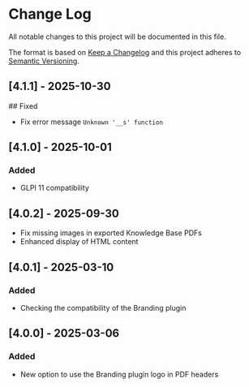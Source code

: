 # Change Log

All notable changes to this project will be documented in this file.

The format is based on [Keep a Changelog](http://keepachangelog.com/)
and this project adheres to [Semantic Versioning](http://semver.org/).

## [4.1.1] - 2025-10-30

## Fixed

- Fix error message `Unknown '__s' function`

## [4.1.0] - 2025-10-01

### Added

- GLPI 11 compatibility

## [4.0.2] - 2025-09-30

- Fix missing images in exported Knowledge Base PDFs
- Enhanced display of HTML content

## [4.0.1] - 2025-03-10

### Added

- Checking the compatibility of the Branding plugin

## [4.0.0] - 2025-03-06

### Added

- New option to use the Branding plugin logo in PDF headers
